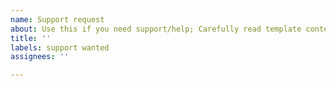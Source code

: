 ```yaml
---
name: Support request
about: Use this if you need support/help; Carefully read template content
title: ''
labels: support wanted
assignees: ''

---
```


<!--
Please, only use this template if you are in need of support or help and said request does **NOT** involve a bug or feature request.

However, these issues may or may not be answered, successfully or unsuccessfully.
This option should be your last resort.
Make sure you tried searching for the issue, generalized it and tried discussions **BEFORE** you use this.
-->

